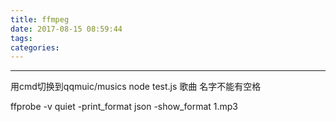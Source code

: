 ```yaml
---
title: ffmpeg
date: 2017-08-15 08:59:44
tags:
categories:
---
```

------

用cmd切换到qqmuic/musics
node  test.js
歌曲 名字不能有空格


ffprobe -v quiet -print_format json -show_format  1.mp3